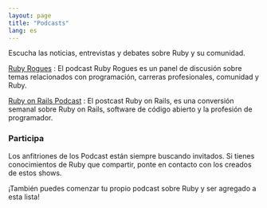 ```yaml
---
layout: page
title: "Podcasts"
lang: es
---
```


Escucha las noticias, entrevistas y debates sobre Ruby y su comunidad.

[Ruby Rogues][rogues]
: El podcast Ruby Rogues es un panel de discusión sobre temas relacionados con
  programación, carreras profesionales, comunidad y Ruby.

[Ruby on Rails Podcast][rorpodcast]
: El postcast Ruby on Rails, es una conversión semanal sobre Ruby on Rails,
  software de código abierto y la profesión de programador.

### Participa

Los anfitriones de los Podcast están siempre buscando invitados. Si tienes
conocimientos de Ruby que compartir, ponte en contacto con los creados de estos
shows.

¡También puedes comenzar tu propio podcast sobre Ruby y ser agregado
a esta lista!

[rorpodcast]: http://5by5.tv/rubyonrails
[rogues]: https://devchat.tv/ruby-rogues
